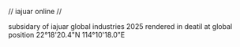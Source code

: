 // iajuar online //

subsidary of iajuar global industries 2025
rendered in deatil at global position 22°18'20.4"N 114°10'18.0"E
